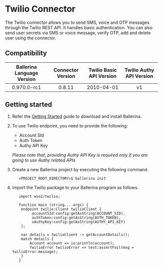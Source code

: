 # Twilio Connector

The Twilio connector allows you to send SMS, voice and OTP messages through the Twilio REST API. It handles basic
authentication. You can also send user secrets via SMS or voice message, verify OTP, add and delete user using the
connector.

## Compatibility

| Ballerina Language Version  | Connector Version  | Twilio Basic API Version | Twilio Authy API Version |
|:---------------------------:|:------------------:|:------------------------:|:------------------------:|
| 0.970.0-rc1                 | 0.8.11             | 2010-04-01               | v1                       |

## Getting started

1.  Refer the [Getting Started](https://ballerina.io/learn/getting-started/) guide to download and install Ballerina.

2.  To use Twilio endpoint, you need to provide the following:

       - Account SId
       - Auth Token
       - Authy API Key

       *Please note that, providing Authy API Key is required only if you are going to use Authy related APIs*

3. Create a new Ballerina project by executing the following command.

	```shell
	   <PROJECT_ROOT_DIRECTORY>$ ballerina init
	```

4. Import the Twilio package to your Ballerina program as follows.

	```ballerina
	   import wso2/twilio;

	   function main (string... args) {
		endpoint twilio:Client twilioClient {
		     accountSId:config:getAsString(ACCOUNT_SID),
		     authToken:config:getAsString(AUTH_TOKEN),
		     xAuthyKey:config:getAsString(AUTHY_API_KEY)
		};

		var details = twilioClient -> getAccountDetails();
		match details {
		    Account account => io:println(account);
		    TwilioError twilioError => test:assertFail(msg = twilioError.message);
		}
	   }
	```